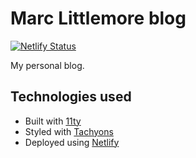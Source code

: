 # Marc Littlemore blog

[![Netlify Status](https://api.netlify.com/api/v1/badges/9805f848-927b-4a33-adcd-d0f49f9f3bcf/deploy-status)](https://app.netlify.com/sites/marcl/deploys)

My personal blog.

## Technologies used

- Built with [11ty](https://www.11ty.dev/)
- Styled with [Tachyons](https://tachyons.io)
- Deployed using [Netlify](http://netlify.com/)


